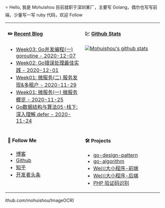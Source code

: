⭐ Hello, 我是 Mohuishou 目前就职于深圳某厂，主要写 Golang，偶尔也写写前端，少量写一写 ruby 代码，欢迎 Follow

<table>
  
<tr>
<td valign="top"  width="50%">

#### ✏️ [Recent Blog](https://lailin.xyz)

- [Week03: Go并发编程(一) goroutine - 2020-12-07](https://lailin.xyz/post/go-training-week3-goroutine.html)
- [Week02: Go错误处理最佳实践 - 2020-12-01](https://lailin.xyz/post/go-training-03.html)
- [Week01: 微服务(二) 服务发现&多租户 - 2020-11-29](https://lailin.xyz/post/go-training-02.html)
- [Week01: 微服务(一) 微服务概览 - 2020-11-25](https://lailin.xyz/post/go-training-01.html)
- [Go数据结构与算法05-栈下: 深入理解 defer - 2020-11-24](https://lailin.xyz/post/defer.html)

</td>
<td valign="top"  width="50%">

#### 💹 [Github Stats](https://github.com/mohuishou)

[![Mohuishou's github stats](https://github-readme-stats.vercel.app/api?username=mohuishou&count_private=true&show_icons=true)](https://github.com/mohuishou)

</td>
</tr>

<tr>
<td valign="top"  width="50%">

#### 👀 Follow Me

- [博客](https://lailin.xyz)
- [Github](https://github.com/mohuishou)
- [知乎](https://www.zhihu.com/people/mo-hui-shou-76)
- [开发者头条](https://toutiao.io/subjects/387401?f=new)

</td>
<td valign="top"  width="50%">

#### 🛠 Projects

- [go-design-pattern](https://github.com/mohuishou/go-design-pattern)
- [go-algorithm](https://github.com/mohuishou/go-algorithm)
- [We川大小程序-前端](https://github.com/mohuishou/scuplus-wechat)
- [We川大小程序-后端](https://github.com/mohuishou/scuplus-go)
- [PHP 验证码识别](https://github.com/mohuishou/ImageOCR)

</td>
</tr>

</table>ithub.com/mohuishou/ImageOCR)

</td>
</tr>

</table>